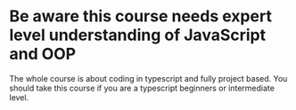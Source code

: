 # Be aware this course needs expert level understanding of JavaScript and OOP

The whole course is about coding in typescript and fully project based.
You should take this course if you are a typescript beginners or intermediate level.
